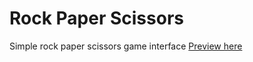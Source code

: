 # Rock Paper Scissors

Simple rock paper scissors game interface
[Preview here](https://vdassios.github.io/rockPaperScissors/)
